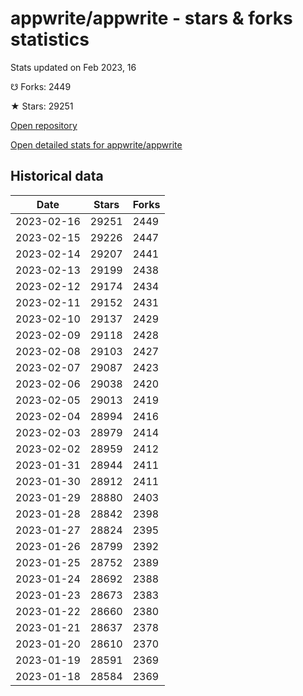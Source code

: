 # appwrite/appwrite - stars & forks statistics

Stats updated on Feb 2023, 16

☋ Forks: 2449

★ Stars: 29251

[Open repository](https://github.com/appwrite/appwrite)

[Open detailed stats for appwrite/appwrite](https://reviewgithub.com/rep/appwrite/appwrite)

## Historical data
| Date | Stars | Forks |
|------|-------|-------|
| 2023-02-16 | 29251 | 2449 | 
| 2023-02-15 | 29226 | 2447 | 
| 2023-02-14 | 29207 | 2441 | 
| 2023-02-13 | 29199 | 2438 | 
| 2023-02-12 | 29174 | 2434 | 
| 2023-02-11 | 29152 | 2431 | 
| 2023-02-10 | 29137 | 2429 | 
| 2023-02-09 | 29118 | 2428 | 
| 2023-02-08 | 29103 | 2427 | 
| 2023-02-07 | 29087 | 2423 | 
| 2023-02-06 | 29038 | 2420 | 
| 2023-02-05 | 29013 | 2419 | 
| 2023-02-04 | 28994 | 2416 | 
| 2023-02-03 | 28979 | 2414 | 
| 2023-02-02 | 28959 | 2412 | 
| 2023-01-31 | 28944 | 2411 | 
| 2023-01-30 | 28912 | 2411 | 
| 2023-01-29 | 28880 | 2403 | 
| 2023-01-28 | 28842 | 2398 | 
| 2023-01-27 | 28824 | 2395 | 
| 2023-01-26 | 28799 | 2392 | 
| 2023-01-25 | 28752 | 2389 | 
| 2023-01-24 | 28692 | 2388 | 
| 2023-01-23 | 28673 | 2383 | 
| 2023-01-22 | 28660 | 2380 | 
| 2023-01-21 | 28637 | 2378 | 
| 2023-01-20 | 28610 | 2370 | 
| 2023-01-19 | 28591 | 2369 | 
| 2023-01-18 | 28584 | 2369 | 

